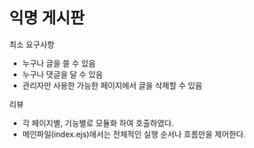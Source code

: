 # 익명 게시판 

최소 요구사항
- 누구나 글을 쓸 수 있음
- 누구나 댓글을 달 수 있음
- 관리자만 사용한 가능한 페이지에서 글을 삭제할 수 있음

리뷰
- 각 페이지별, 기능별로 모듈화 하여 호출하였다.
- 메인파일(index.ejs)에서는 전체적인 실행 순서나 흐름만을 제어한다.
